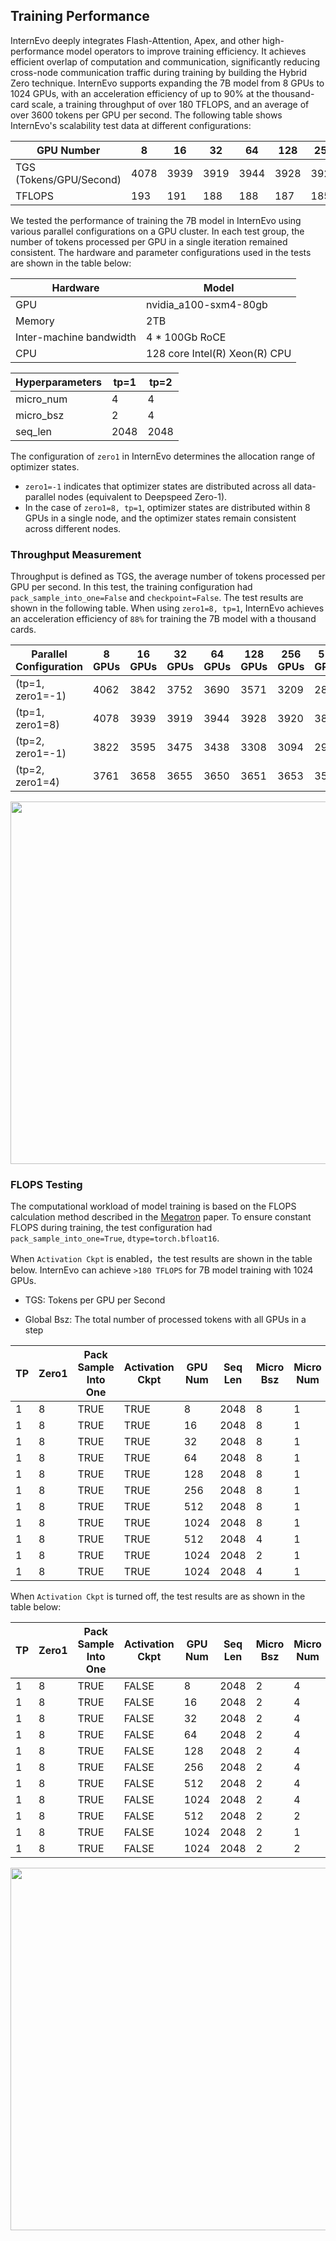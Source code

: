 ## Training Performance


InternEvo deeply integrates Flash-Attention, Apex, and other high-performance model operators to improve training efficiency. It achieves efficient overlap of computation and communication, significantly reducing cross-node communication traffic during training by building the Hybrid Zero technique. InternEvo supports expanding the 7B model from 8  GPUs to 1024 GPUs, with an acceleration efficiency of up to 90% at the thousand-card scale, a training throughput of over 180 TFLOPS, and an average of over 3600 tokens per GPU per second. The following table shows InternEvo's scalability test data at different configurations:

| GPU Number         | 8   | 16  | 32  | 64  | 128  | 256  | 512  | 1024  |
| ---------------- | ---- | ---- | ---- | ---- | ----- | ----- | ----- | ------ |
| TGS (Tokens/GPU/Second) | 4078 | 3939 | 3919 | 3944 | 3928  | 3920  | 3835  | 3625   |
| TFLOPS  | 193 | 191  | 188  | 188  | 187   | 185   | 186   | 184    |


We tested the performance of training the 7B model in InternEvo using various parallel configurations on a GPU cluster. In each test group, the number of tokens processed per GPU in a single iteration remained consistent. The hardware and parameter configurations used in the tests are shown in the table below:

| Hardware                | Model                         |
| ----------------------- | ----------------------------- |
| GPU                     | nvidia_a100-sxm4-80gb         |
| Memory                  | 2TB                           |
| Inter-machine bandwidth | 4 * 100Gb RoCE                |
| CPU                     | 128 core Intel(R) Xeon(R) CPU |

| Hyperparameters | tp=1 | tp=2 |
| --------------- | ---- | ---- |
| micro_num       | 4    | 4    |
| micro_bsz       | 2    | 4    |
| seq_len         | 2048 | 2048 |

The configuration of `zero1` in InternEvo determines the allocation range of optimizer states.
- `zero1=-1` indicates that optimizer states are distributed across all data-parallel nodes (equivalent to Deepspeed Zero-1).
- In the case of `zero1=8, tp=1`, optimizer states are distributed within 8 GPUs in a single node, and the optimizer states remain consistent across different nodes.

### Throughput Measurement

Throughput is defined as TGS, the average number of tokens processed per GPU per second. In this test, the training configuration had `pack_sample_into_one=False` and `checkpoint=False`. The test results are shown in the following table. When using `zero1=8, tp=1`, InternEvo achieves an acceleration efficiency of `88%` for training the 7B model with a thousand cards.

| Parallel Configuration | 8 GPUs | 16 GPUs | 32 GPUs | 64 GPUs | 128 GPUs | 256 GPUs | 512 GPUs | 1024 GPUs |
| ---------------------- | ------ | ------- | ------- | ------- | -------- | -------- | -------- | --------- |
| (tp=1, zero1=-1)       | 4062   | 3842    | 3752    | 3690    | 3571     | 3209     | 2861     | 2271      |
| (tp=1, zero1=8)        | 4078   | 3939    | 3919    | 3944    | 3928     | 3920     | 3835     | 3625      |
| (tp=2, zero1=-1)       | 3822   | 3595    | 3475    | 3438    | 3308     | 3094     | 2992     | 2785      |
| (tp=2, zero1=4)        | 3761   | 3658    | 3655    | 3650    | 3651     | 3653     | 3589     | 3486      |

<div align="left">
    <img src="../imgs/train_performance.png" width="580"/>
</div>


### FLOPS Testing

The computational workload of model training is based on the FLOPS calculation method described in the [Megatron](https://deepakn94.github.io/assets/papers/megatron-sc21.pdf) paper. To ensure constant FLOPS during training, the test configuration had `pack_sample_into_one=True`, `dtype=torch.bfloat16`.


When `Activation Ckpt` is enabled，the test results are shown in the table below. InternEvo can achieve `>180 TFLOPS` for 7B model training with 1024 GPUs.

- TGS: Tokens per GPU per Second

- Global Bsz: The total number of processed tokens with all GPUs in a step

| TP | Zero1 | Pack Sample Into One | Activation Ckpt | GPU Num | Seq Len | Micro Bsz | Micro Num | Global Bsz | TGS | TFLOPS |
|-|-|-|-|-|-|-|-|-|-|-|
| 1 | 8 | TRUE | TRUE | 8 | 2048 | 8 | 1 | 0.125M | 3314 | 193 |
| 1 | 8 | TRUE | TRUE | 16 | 2048 | 8 | 1 | 0.25M | 3268 | 191 |
| 1 | 8 | TRUE | TRUE | 32 | 2048 | 8 | 1 | 0.5M | 3323 | 188 |
| 1 | 8 | TRUE | TRUE | 64 | 2048 | 8 | 1 | 1M | 3217 | 188 |
| 1 | 8 | TRUE | TRUE | 128 | 2048 | 8 | 1 | 2M | 3260 | 187 |
| 1 | 8 | TRUE | TRUE | 256 | 2048 | 8 | 1 | 4M | 3215 | 187 |
| 1 | 8 | TRUE | TRUE | 512 | 2048 | 8 | 1 | 8M | 3199 | 186 |
| 1 | 8 | TRUE | TRUE | 1024 | 2048 | 8 | 1 | 16M | 3163 | 184 |
| 1 | 8 | TRUE | TRUE | 512 | 2048 | 4 | 1 | 4M | 2963 | 173 |
| 1 | 8 | TRUE | TRUE | 1024 | 2048 | 2 | 1 | 4M | 2341 | 136 |
| 1 | 8 | TRUE | TRUE | 1024 | 2048 | 4 | 1 | 8M | 2796 | 160 |

When `Activation Ckpt` is turned off, the test results are as shown in the table below:

| TP | Zero1 | Pack Sample Into One | Activation Ckpt | GPU Num | Seq Len | Micro Bsz | Micro Num | Global Bsz | TGS | TFLOPS |
|-|-|-|-|-|-|-|-|-|-|-|
| 1 | 8 | TRUE | FALSE | 8 | 2048 | 2 | 4 | 0.125M | 4103 | 183 |
| 1 | 8 | TRUE | FALSE | 16 | 2048 | 2 | 4 | 0.25M | 3939 | 177 |
| 1 | 8 | TRUE | FALSE | 32 | 2048 | 2 | 4 | 0.5M | 3919 | 176 |
| 1 | 8 | TRUE | FALSE | 64 | 2048 | 2 | 4 | 1M | 3944 | 174 |
| 1 | 8 | TRUE | FALSE | 128 | 2048 | 2 | 4 | 2M | 3928 | 173 |
| 1 | 8 | TRUE | FALSE | 256 | 2048 | 2 | 4 | 4M | 3920 | 173 |
| 1 | 8 | TRUE | FALSE | 512 | 2048 | 2 | 4 | 8M | 3900 | 173 |
| 1 | 8 | TRUE | FALSE | 1024 | 2048 | 2 | 4 | 16M | 3625 | 160 |
| 1 | 8 | TRUE | FALSE | 512 | 2048 | 2 | 2 | 4M | 3084 | 139 |
| 1 | 8 | TRUE | FALSE | 1024 | 2048 | 2 | 1 | 4M | 2346 | 105 |
| 1 | 8 | TRUE | FALSE | 1024 | 2048 | 2 | 2 | 8M | 2817 | 124 |



<div align="left">
    <img src="../imgs/flops.png" width="580"/>
</div>
